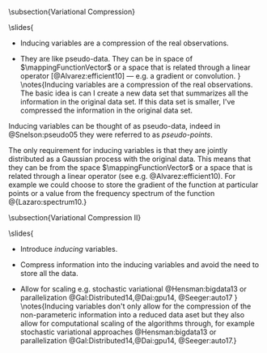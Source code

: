\subsection{Variational Compression}

\slides{
-   Inducing variables are a compression of the real observations.

-   They are like pseudo-data. They can be in space of
    $\mappingFunctionVector$ or a space that is related through a linear
    operator [@Alvarez:efficient10] — e.g. a gradient or convolution.
}
\notes{Inducing variables are a compression of the real observations. The basic idea is can I create a new data set that summarizes all the information in the original data set. If this data set is smaller, I've compressed the information in the original data set. 

Inducing variables can be thought of as pseudo-data, indeed in @Snelson:pseudo05 they were referred to as *pseudo-points*. 

The only requirement for inducing variables is that they are jointly distributed as a Gaussian process with the original data. This means that they can be from the space $\mappingFunctionVector$ or a space that is related through a linear operator (see e.g. @Alvarez:efficient10). For example we could choose to store the gradient of the function at particular points or a value from the frequency spectrum of the function @{Lazaro:spectrum10.}

\subsection{Variational Compression II}

\slides{
-   Introduce *inducing* variables.

-   Compress information into the inducing variables and avoid the need to store all the data.

-   Allow for scaling e.g. stochastic variational @Hensman:bigdata13 or parallelization @Gal:Distributed14,@Dai:gpu14, @Seeger:auto17
}
\notes{Inducing variables don't only allow for the compression of the non-parameteric information into a reduced data aset but they also allow for computational scaling of the algorithms through, for example stochastic variational approaches @Hensman:bigdata13 or parallelization @Gal:Distributed14,@Dai:gpu14, @Seeger:auto17.}
